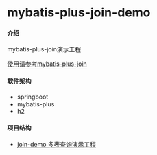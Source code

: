 # mybatis-plus-join-demo

#### 介绍

mybatis-plus-join演示工程

[使用请参考mybatis-plus-join](https://gitee.com/best_handsome/mybatis-plus-join)

#### 软件架构

* springboot
* mybatis-plus
* h2

#### 项目结构

* [join-demo 多表查询演示工程](https://gitee.com/best_handsome/mybatis-plus-join-demo/tree/master/join-demo)
